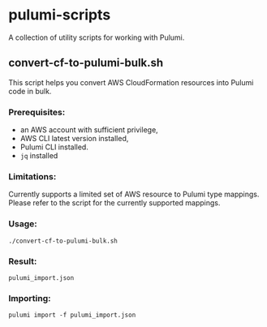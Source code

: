 # pulumi-scripts

A collection of utility scripts for working with Pulumi.

## convert-cf-to-pulumi-bulk.sh

This script helps you convert AWS CloudFormation resources into Pulumi code in bulk.

### Prerequisites:
- an AWS account with sufficient privilege,
- AWS CLI latest version installed,
- Pulumi CLI installed.
- `jq` installed

### Limitations:

Currently supports a limited set of AWS resource to Pulumi type mappings. 
Please refer to the script for the currently supported mappings.

### Usage:

    ./convert-cf-to-pulumi-bulk.sh

### Result:

    pulumi_import.json

### Importing:

    pulumi import -f pulumi_import.json
